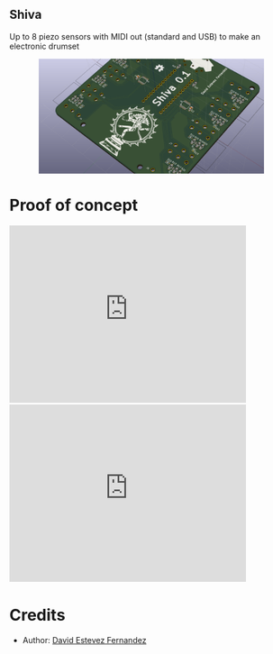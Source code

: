 Shiva
--------------------------
Up to 8 piezo sensors with MIDI out (standard and USB) to make an electronic drumset

<p align="center">
<img src="doc/images/Shiva-pcb.png" width="400" align="center">
</p>

# Proof of concept

<iframe width="420" height="315" src="https://www.youtube.com/embed/2-d8FWZnlz4" frameborder="0" allowfullscreen></iframe>

<iframe width="420" height="315" src="https://www.youtube.com/embed/U5sJlg9klXo" frameborder="0" allowfullscreen></iframe>


# Credits
* Author: [David Estevez Fernandez](https://github.com/David-Estevez)
